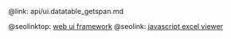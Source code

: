 @link: api/ui.datatable_getspan.md

@seolinktop: [web ui framework](https://webix.com)
@seolink: [javascript excel viewer](https://webix.com/widget/excel_viewer/)